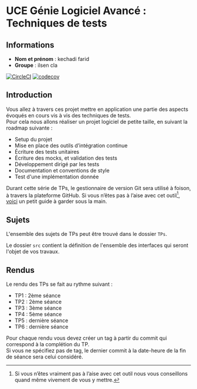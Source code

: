 # UCE Génie Logiciel Avancé : Techniques de tests

## Informations
- **Nom et prénom** : kechadi farid 
- **Groupe** : ilsen cla 

[![CircleCI](https://dl.circleci.com/status-badge/img/gh/kechadifarid/ceri-m1-techniques-de-test/tree/master.svg?style=svg)](https://dl.circleci.com/status-badge/redirect/gh/kechadifarid/ceri-m1-techniques-de-test/tree/master)
[![codecov](https://codecov.io/gh/kechadifarid/ceri-m1-techniques-de-test/graph/badge.svg?token=6IANL9DVY2)](https://codecov.io/gh/kechadifarid/ceri-m1-techniques-de-test)

## Introduction

Vous allez à travers ces projet mettre en application une partie des aspects évoqués en cours vis à vis des techniques de tests.  
Pour cela nous allons réaliser un projet logiciel de petite taille, en suivant la roadmap suivante : 
- Setup du projet
- Mise en place des outils d’intégration continue
- Écriture des tests unitaires
- Écriture des mocks, et validation des tests
- Développement dirigé par les tests
- Documentation et conventions de style
- Test d'une implémentation donnée

Durant cette série de TPs, le gestionnaire de version Git sera utilisé à foison, à travers la plateforme GitHub. Si vous n’êtes pas à l’aise avec cet outil[^1], [voici](http://rogerdudler.github.io/git-guide/) un petit guide à garder sous la main.

## Sujets

L'ensemble des sujets de TPs peut être trouvé dans le dossier `TPs`.

Le dossier `src` contient la définition de l'ensemble des interfaces qui seront l'objet de vos travaux.

## Rendus

Le rendu des TPs se fait au rythme suivant :

- TP1 : 2ème séance
- TP2 : 2ème séance
- TP3 : 3ème séance
- TP4 : 5ème séance
- TP5 : dernière séance
- TP6 : dernière séance

Pour chaque rendu vous devez créer un tag à partir du commit qui correspond à la complétion du TP.  
Si vous ne spécifiez pas de tag, le dernier commit à la date-heure de la fin de séance sera celui considéré.

[^1]: Si vous n’êtes vraiment pas à l’aise avec cet outil nous vous conseillons quand même vivement de vous y mettre.
